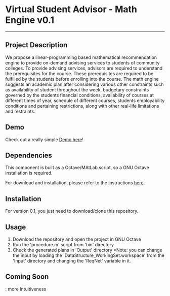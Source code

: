 # Virtual Student Advisor - Math Engine v0.1
***
## Project Description
We propose a linear-programming based mathematical recommendation engine to provide on-demand advising services to students of community colleges. To provide advising services, advisors are required to understand the prerequisites for the course. These prerequisites are required to be fulfilled by the students before enrolling into the course. The math engine suggests an academic plan after considering various other constraints such as availability of student throughout the week, budgetary constraints governed by the students financial conditions, availability of courses at different times of year, schedule of different courses, students employability conditions and pertaining restrictions, along with other real-life limitations and restraints.

## Demo
Check out a really simple [Demo here]()!

## Dependencies
This component is built as a Octave/MAtLab script, so a GNU Octave installation is required.

For download and installation, please refer to the instructions [here](https://www.gnu.org/software/octave/download.html).

## Installation
For version 0.1, you just need to download/clone this repository.

## Usage
  1. Download the repository and open the project in GNU Octave
  2. Run the 'procedure.m' script from 'bin' directory
  3. Check the generated plans in 'Output' directory
  *Note: you can change the input by loading the 'DataStructure_WorkingSet.workspace' from the 'Input' directory and changing the 'ReqNet' variable in it.

## Coming Soon
  : more Intuitiveness
